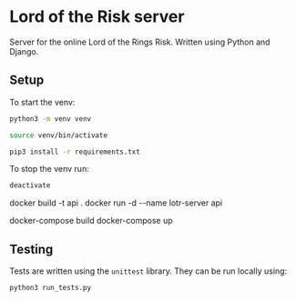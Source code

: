 # Lord of the Risk server

Server for the online Lord of the Rings Risk. Written using Python and Django. 

## Setup 

To start the venv: 
```bash
python3 -m venv venv
```
```bash
source venv/bin/activate
```
```bash
pip3 install -r requirements.txt
```


To stop the venv run:
```bash
deactivate
```
docker build -t api .
docker run -d --name lotr-server api

docker-compose build
docker-compose up

## Testing 
Tests are written using the ```unittest``` library.
They can be run locally using:

```bash
python3 run_tests.py
```